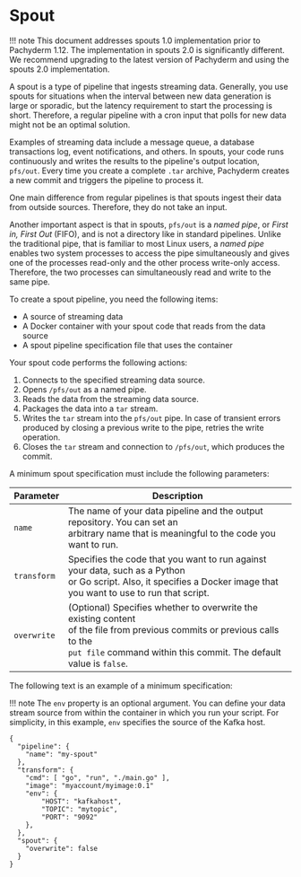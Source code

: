 # Spout

!!! note
    This document addresses spouts 1.0 implementation
    prior to Pachyderm 1.12.
    The implementation in spouts 2.0 is significantly different.
    We recommend upgrading 
    to the latest version
    of Pachyderm
    and using the spouts 2.0 implementation.
    
A spout is a type of pipeline that ingests
streaming data. Generally, you use spouts for
situations when the interval between new data generation
is large or sporadic, but the latency requirement to start the
processing is short. Therefore, a regular pipeline
with a cron input that polls for new data
might not be an optimal solution.

Examples of streaming data include a message queue,
a database transactions log, event notifications,
and others. In spouts, your code runs continuously and writes the
results to the pipeline's output location, `pfs/out`.
Every time you create a complete `.tar` archive,
Pachyderm creates a new commit and triggers the pipeline to
process it.

One main difference from regular pipelines is that
spouts ingest their data from outside sources. Therefore, they
do not take an input.

Another important aspect is that in spouts, `pfs/out` is
a *named pipe*, or *First in, First Out* (FIFO), and is not
a directory like in standard pipelines. Unlike
the traditional pipe, that is familiar to most Linux users,
a *named pipe* enables two system processes to access
the pipe simultaneously and gives one of the processes read-only and the other
process write-only access. Therefore, the two processes can simultaneously
read and write to the same pipe.

To create a spout pipeline, you need the following items:

* A source of streaming data
* A Docker container with your spout code that reads from the data source
* A spout pipeline specification file that uses the container

Your spout code performs the following actions:

1. Connects to the specified streaming data source.
1. Opens `/pfs/out` as a named pipe.
1. Reads the data from the streaming data source.
1. Packages the data into a `tar` stream.
1. Writes the `tar` stream into the `pfs/out` pipe. In case of transient
errors produced by closing a previous write to the pipe, retries the write
operation.
1. Closes the `tar` stream and connection to `/pfs/out`, which produces the
commit.

A minimum spout specification must include the following
parameters:

| Parameter   | Description |
| ----------- | ----------- |
| `name`      | The name of your data pipeline and the output repository. You can set an <br> arbitrary name that is meaningful to the code you want to run. |
| `transform` | Specifies the code that you want to run against your data, such as a Python <br> or Go script. Also, it specifies a Docker image that you want to use to run that script. |
| `overwrite` | (Optional) Specifies whether to overwrite the existing content <br> of the file from previous commits or previous calls to the <br> `put file` command  within this commit. The default value is `false`. |

The following text is an example of a minimum specification:

!!! note
    The `env` property is an optional argument. You can define
    your data stream source from within the container in which you run
    your script. For simplicity, in this example, `env` specifies the
    source of the Kafka host.

```
{
  "pipeline": {
    "name": "my-spout"
  },
  "transform": {
    "cmd": [ "go", "run", "./main.go" ],
    "image": "myaccount/myimage:0.1"
    "env": {
        "HOST": "kafkahost",
        "TOPIC": "mytopic",
        "PORT": "9092"
    },
  },
  "spout": {
    "overwrite": false
  }
}
```
